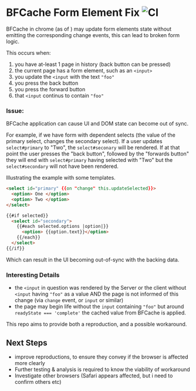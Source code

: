# BFCache Form Element Fix ![CI](https://github.com/stefanpenner/bfcache-form-element-fix/workflows/CI/badge.svg)

BFCache in chrome (as of <???>) may update form elements state without
emitting the corresponding change events, this can lead to broken form logic.

This occurs when:
1) you have at-least 1 page in history (back button can be pressed)
2) the current page has a form element, such as an `<input>`
3) you update the `<input` with the text `"foo"`
4) you press the back button
5) you press the forward button
6) that `<input` continus to contain `"foo"`

### Issue:

BFCache application can cause UI and DOM state can become out of sync.

For example, if we have form with dependent selects (the value of the primary select, changes the secondary select).
If a user updates `select#primary` to "Two", the `select#seconary` will be rendered. If at that point the user presses the "back button", followed by the "forwards button" they will end with `select#primary` having selected with "Two" but the `select#secondary` will not have been rendered.

Illustrating the example with some templates.

```html
<select id="primary" {{on "change" this.updateSelected}}>
  <option> One </option>
  <option> Two </option>
</select>

{{#if selected}}
  <select id="secondary">
    {{#each selected.options |option|}}
      <option> {{option.text}}</option>
    {{/each}}
  </select>
{{/if}}
```

Which can result in the UI becoming out-of-sync with the backing data.

### Interesting Details

* the `<input` in question was rendered by the Server or the client  without `<input` having `"foo"` as a value AND the page is not informed of this change (via `change` event, or `input` or similar)
* the page may begin life without the `input` containing `"foo"` but around `readyState === 'complete'` the cached value from BFCache is applied.



This repo aims to provide both a reproduction, and a possible workaround.

## Next Steps

* improve reproductions, to ensure they convey if the browser is affected more clearly
* Further testing & analysis is required to know the viability of workaround
* Investigate other browsers (Safari appears affected, but i need to confirm others etc)
